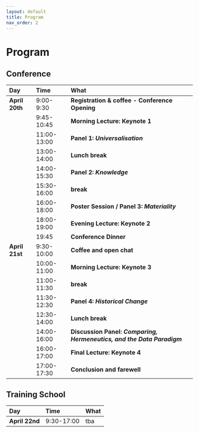 ```yaml
---
layout: default
title: Program
nav_order: 2
---
```


# Program

## Conference

| Day       | Time | What                                     |
|:----------|:-----------|:-----------------------------------------|
| **April 20th** | 9:00-9:30 | **Registration & coffee - Conference Opening** |
| | 9:45-10:45 | **Morning Lecture: Keynote 1** |
| | 11:00-13:00 | **Panel 1: _Universalisation_** <br> |
| | 13:00-14:00 | **Lunch break** |
| | 14:00-15:30 | **Panel 2: _Knowledge_** <br> |
| | 15:30-16:00 | **break** <br> |
| | 16:00-18:00 | **Poster Session / Panel 3: _Materiality_** <br> |
| | 18:00-19:00 | **Evening Lecture: Keynote 2** <br> |
| | 19:45 | **Conference Dinner** |
| **April 21st** | 9:30-10:00 | **Coffee and open chat** |
| | 10:00-11:00 | **Morning Lecture: Keynote 3** |
| | 11:00-11:30 | **break** |
| | 11:30-12:30 | **Panel 4: _Historical Change_** <br> |
| | 12:30-14:00 | **Lunch break** <br> |
| | 14:00-16:00 | **Discussion Panel: _Comparing, Hermeneutics, and the Data Paradigm_** <br> |
| | 16:00-17:00 | **Final Lecture: Keynote 4** <br> |
| | 17:00-17:30 | **Conclusion and farewell** |


## Training School

| Day       | Time | What                                     |
|:----------|:-----------|:-----------------------------------------|
| **April 22nd** | 9:30-17:00 | tba |


